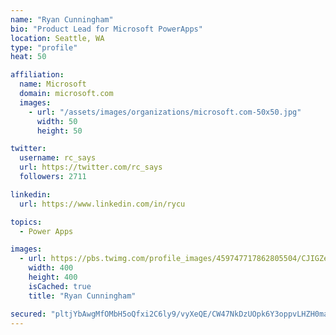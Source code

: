 ```yaml
---
name: "Ryan Cunningham"
bio: "Product Lead for Microsoft PowerApps"
location: Seattle, WA
type: "profile"
heat: 50

affiliation:
  name: Microsoft
  domain: microsoft.com
  images:
    - url: "/assets/images/organizations/microsoft.com-50x50.jpg"
      width: 50
      height: 50

twitter:
  username: rc_says
  url: https://twitter.com/rc_says
  followers: 2711

linkedin:
  url: https://www.linkedin.com/in/rycu

topics:
  - Power Apps

images:
  - url: https://pbs.twimg.com/profile_images/459747717862805504/CJIGZejd_400x400.png
    width: 400
    height: 400
    isCached: true
    title: "Ryan Cunningham"

secured: "pltjYbAwgMfOMbH5oQfxi2C6ly9/vyXeQE/CW47NkDzUOpk6Y3oppvLHZH0maMiO3iqRZ9Ou6SlFWHvw0iEbYnxs9VJEORwki43BzqgZSwi9cBcVtSPlX1ZA+Wi/1Nj3PvavCOlureOFJZK5YomV+cFSPeZbeYVR9rKylXyLe8yo0Bs/WOAB4mzR+BRS2KY0MaBevCTsCq3NMrI4AqyFJ4W9yM6EyaL72mCG6BoN8Ad4ao9kcuAiKEABn1ZRKAcp95ol8v0aEj+o0OpvMCwSuN+RoUqqtAi9/RORk+GLbtCWyTILcS/a/yI1Z1VmDA11tvImRbcQoOc++COAgKr+OevqXR8WpL61rXpn0b3GloUWNrf6MS+xXtaeTMQ7z/c+S9YwWoGpqGlnJ931bngGfrv+FSgbwZA9Zbrt23dd+zY=;ks9wb2UjhixtAOiXfohwog=="
---
```


